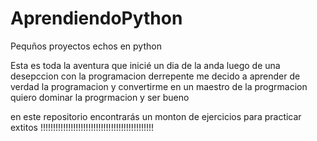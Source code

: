 # AprendiendoPython
Pequños proyectos echos en python

Esta es toda la aventura que inicié un dia de la anda luego de una desepccion con la programacion derrepente
me decido a aprender de verdad la programacion y convertirme en un maestro de la progrmacion quiero dominar la progrmacion y ser bueno

en este repositorio encontrarás un monton de ejercicios para practicar extitos !!!!!!!!!!!!!!!!!!!!!!!!!!!!!!!!!!!!!!!!!!!!!

